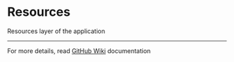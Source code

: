 # Resources

Resources layer of the application

---

For more details, read [GitHub Wiki](https://github.com/iCookbook/Resources/wiki) documentation
